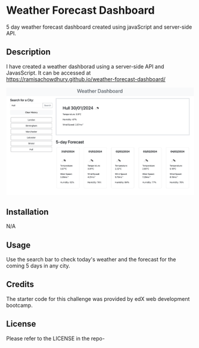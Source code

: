 # Weather Forecast Dashboard
5 day weather forecast dashboard created using javaScript and server-side API.

## Description
I have created a weather dashborad using a server-side API and JavasScript. It can be accessed at https://ramisachowdhury.github.io/weather-forecast-dashboard/

![Password generator preview](./assets/weather-dashboard-preview.png)

## Installation
N/A

## Usage
Use the search bar to check today's weather and the forecast for the coming 5 days in any city.

## Credits
The starter code for this challenge was provided by edX web development bootcamp.

## License
Please refer to the LICENSE in the repo-
